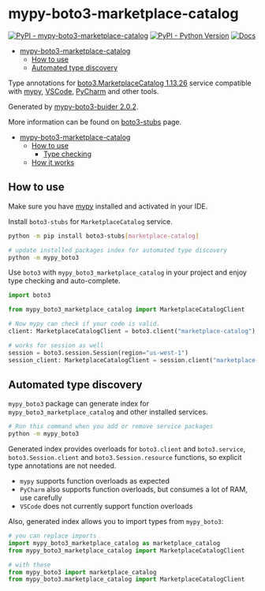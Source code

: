 # mypy-boto3-marketplace-catalog

[![PyPI - mypy-boto3-marketplace-catalog](https://img.shields.io/pypi/v/mypy-boto3-marketplace-catalog.svg?color=blue)](https://pypi.org/project/mypy-boto3-marketplace-catalog)
[![PyPI - Python Version](https://img.shields.io/pypi/pyversions/mypy-boto3-marketplace-catalog.svg?color=blue)](https://pypi.org/project/mypy-boto3-marketplace-catalog)
[![Docs](https://img.shields.io/readthedocs/mypy-boto3-builder.svg?color=blue)](https://mypy-boto3-builder.readthedocs.io/)

- [mypy-boto3-marketplace-catalog](#mypy-boto3-marketplace-catalog)
  - [How to use](#how-to-use)
  - [Automated type discovery](#automated-type-discovery)


Type annotations for
[boto3.MarketplaceCatalog 1.13.26](https://boto3.amazonaws.com/v1/documentation/api/1.13.26/reference/services/marketplace-catalog.html#MarketplaceCatalog) service
compatible with [mypy](https://github.com/python/mypy), [VSCode](https://code.visualstudio.com/),
[PyCharm](https://www.jetbrains.com/pycharm/) and other tools.

Generated by [mypy-boto3-buider 2.0.2](https://github.com/vemel/mypy_boto3_builder).

More information can be found on [boto3-stubs](https://pypi.org/project/boto3-stubs/) page.

- [mypy-boto3-marketplace-catalog](#mypy-boto3-marketplace-catalog)
  - [How to use](#how-to-use)
    - [Type checking](#type-checking)
  - [How it works](#how-it-works)

## How to use

Make sure you have [mypy](https://github.com/python/mypy) installed and activated in your IDE.

Install `boto3-stubs` for `MarketplaceCatalog` service.

```bash
python -m pip install boto3-stubs[marketplace-catalog]

# update installed packages index for automated type discovery
python -m mypy_boto3
```

Use `boto3` with `mypy_boto3_marketplace_catalog` in your project and enjoy type checking and auto-complete.

```python
import boto3

from mypy_boto3_marketplace_catalog import MarketplaceCatalogClient

# Now mypy can check if your code is valid.
client: MarketplaceCatalogClient = boto3.client("marketplace-catalog")

# works for session as well
session = boto3.session.Session(region="us-west-1")
session_client: MarketplaceCatalogClient = session.client("marketplace-catalog")

```

## Automated type discovery

`mypy_boto3` package can generate index for `mypy_boto3_marketplace_catalog` and other installed services.

```bash
# Run this command when you add or remove service packages
python -m mypy_boto3
```

Generated index provides overloads for `boto3.client` and `boto3.service`,
`boto3.Session.client` and `boto3.Session.resource` functions,
so explicit type annotations are not needed.

- `mypy` supports function overloads as expected
- `PyCharm` also supports function overloads, but consumes a lot of RAM, use carefully
- `VSCode` does not currently support function overloads

Also, generated index allows you to import types from `mypy_boto3`:

```python
# you can replace imports
import mypy_boto3_marketplace_catalog as marketplace_catalog
from mypy_boto3_marketplace_catalog import MarketplaceCatalogClient

# with these
from mypy_boto3 import marketplace_catalog
from mypy_boto3.marketplace_catalog import MarketplaceCatalogClient
```